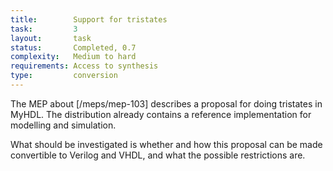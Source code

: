 ```yaml
---
title:        Support for tristates
task:         3
layout:       task
status:       Completed, 0.7
complexity:   Medium to hard
requirements: Access to synthesis
type:         conversion
---
```


The MEP about [/meps/mep-103] describes a proposal for doing tristates in
MyHDL. The distribution already contains a reference implementation for
modelling and simulation.

What should be investigated is whether and how this proposal can be made
convertible to Verilog and VHDL, and what the possible restrictions are.
